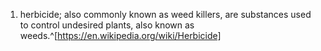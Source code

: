 1. herbicide; also commonly known as weed killers, are substances used to control undesired plants, also known as weeds.^[https://en.wikipedia.org/wiki/Herbicide]